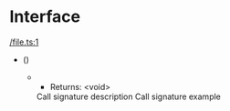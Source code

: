 <h1 >Interface</h1>

<a href="/file.ts#L1">/file.ts:1</a>
<ul>
  <li>()</li>
  <ul>
  <li>
    <ul>
    <li>    Returns: &lt;void&gt;</li>
    </ul>
    Call signature description
    Call signature example</li>
  </ul>
